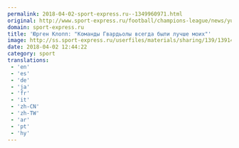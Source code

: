 ```yaml
---
permalink: 2018-04-02-sport-express.ru--1349960971.html
original: http://www.sport-express.ru/football/champions-league/news/yurgen-klopp-komandy-gvardoly-vsegda-byli-luchshe-moih-1391469/
domain: sport-express.ru
title: 'Юрген Клопп: "Команды Гвардьолы всегда были лучше моих"'
image: http://ss.sport-express.ru/userfiles/materials/sharing/139/1391469.jpg
date: 2018-04-02 12:44:22
category: sport
translations: 
 - 'en'
 - 'es'
 - 'de'
 - 'ja'
 - 'fr'
 - 'it'
 - 'zh-CN'
 - 'zh-TW'
 - 'ar'
 - 'pt'
 - 'hy'
---
```


